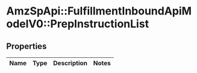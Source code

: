 # AmzSpApi::FulfillmentInboundApiModelV0::PrepInstructionList

## Properties
Name | Type | Description | Notes
------------ | ------------- | ------------- | -------------

